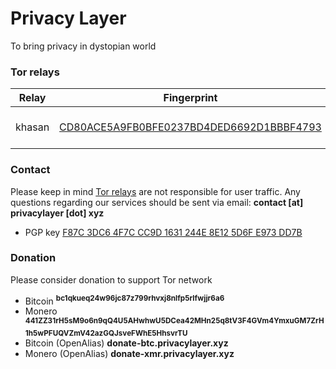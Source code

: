# Privacy Layer
To bring privacy in dystopian world

### Tor relays

| Relay         | Fingerprint   | Location  |
| ------------- | ------------- | --------- |
| khasan      | [CD80ACE5A9FB0BFE0237BD4DED6692D1BBBF4793](https://metrics.torproject.org/rs.html#search/CD80ACE5A9FB0BFE0237BD4DED6692D1BBBF4793) | [BlazingFast (AS47674)](https://blazingfast.io/), Portugal |

### Contact
Please keep in mind [Tor relays](https://www.eff.org/pages/what-tor-relay) are not responsible for user traffic. Any questions regarding our services should be sent via email: **contact [at] privacylayer [dot] xyz**

- PGP key [F87C 3DC6 4F7C CC9D 1631  244E 8E12 5D6F E973 DD7B](https://keys.openpgp.org/vks/v1/by-fingerprint/F87C3DC64F7CCC9D1631244E8E125D6FE973DD7B)

### Donation
Please consider donation to support Tor network

- Bitcoin <sup>**bc1qkueq24w96jc87z799rhvxj8nlfp5rlfwjjr6a6**</sup>
- Monero <sup>**441ZZ31rH5sM9o6n9qQ4U5AHwhwU5DCea42MHn25q8tV3F4GVm4YmxuGM7ZrH1h5wPFUQVZmV42azGQJsveFWhE5HhsvrTU**</sup>
- Bitcoin (OpenAlias) **donate-btc.privacylayer.xyz**
- Monero (OpenAlias) **donate-xmr.privacylayer.xyz**
